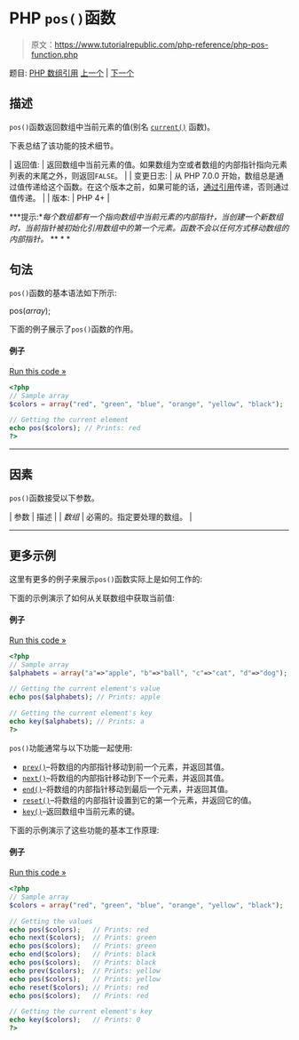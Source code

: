 # PHP `pos()`函数

> 原文：<https://www.tutorialrepublic.com/php-reference/php-pos-function.php>

题目: [PHP 数组引用](php-array-functions.php) [上一个](php-next-function.php) | [下一个](php-prev-function.php)

## 描述

`pos()`函数返回数组中当前元素的值(别名 [`current()`](php-pos-function.php) 函数)。

下表总结了该功能的技术细节。

| 返回值: | 返回数组中当前元素的值。如果数组为空或者数组的内部指针指向元素列表的末尾之外，则返回`FALSE`。 |
| 变更日志: | 从 PHP 7.0.0 开始，数组总是通过值传递给这个函数。在这个版本之前，如果可能的话，[通过引用](/php-tutorial/php-functions.php#pass-arguments-by-reference)传递，否则通过值传递。 |
| 版本: | PHP 4+ |

 ***提示:**每个数组都有一个指向数组中当前元素的内部指针，当创建一个新数组时，当前指针被初始化引用数组中的第一个元素。函数不会以任何方式移动数组的内部指针。*  ** * *

## 句法

`pos()`函数的基本语法如下所示:

pos(*array*);

下面的例子展示了`pos()`函数的作用。

#### 例子

[Run this code »](../codelab.php?topic=php&file=using-pos-function-for-indexed-array "Run this code to view the output")

```php
<?php
// Sample array
$colors = array("red", "green", "blue", "orange", "yellow", "black");

// Getting the current element 
echo pos($colors); // Prints: red
?>
```

* * *

## 因素

`pos()`函数接受以下参数。

| 参数 | 描述 |
| *数组* | 必需的。指定要处理的数组。 |

* * *

## 更多示例

这里有更多的例子来展示`pos()`函数实际上是如何工作的:

下面的示例演示了如何从关联数组中获取当前值:

#### 例子

[Run this code »](../codelab.php?topic=php&file=using-pos-function-for-associative-array "Run this code to view the output")

```php
<?php
// Sample array
$alphabets = array("a"=>"apple", "b"=>"ball", "c"=>"cat", "d"=>"dog");

// Getting the current element's value
echo pos($alphabets); // Prints: apple

// Getting the current element's key
echo key($alphabets); // Prints: a
?>
```

`pos()`功能通常与以下功能一起使用:

*   [`prev()`](php-prev-function.php)–将数组的内部指针移动到前一个元素，并返回其值。
*   [`next()`](php-next-function.php)–将数组的内部指针移动到下一个元素，并返回其值。
*   [`end()`](php-end-function.php)–将数组的内部指针移动到最后一个元素，并返回其值。
*   [`reset()`](php-reset-function.php)–将数组的内部指针设置到它的第一个元素，并返回它的值。
*   [`key()`](php-key-function.php)–返回数组中当前元素的键。

下面的示例演示了这些功能的基本工作原理:

#### 例子

[Run this code »](../codelab.php?topic=php&file=using-pos-with-other-related-functions "Run this code to view the output")

```php
<?php
// Sample array
$colors = array("red", "green", "blue", "orange", "yellow", "black");

// Getting the values 
echo pos($colors);   // Prints: red
echo next($colors);  // Prints: green
echo pos($colors);   // Prints: green
echo end($colors);   // Prints: black
echo pos($colors);   // Prints: black
echo prev($colors);  // Prints: yellow
echo pos($colors);   // Prints: yellow
echo reset($colors); // Prints: red
echo pos($colors);   // Prints: red

// Getting the current element's key
echo key($colors);   // Prints: 0
?>
```

